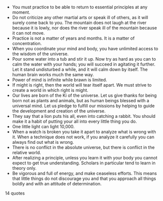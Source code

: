  - You must practice to be able to return to essential principles at any moment.
 - Do not criticize any other martial arts or speak ill of others, as it will surely come back to you. The mountain does not laugh at the river because it is lowly, nor does the river speak ill of the mountain because it can not move.
 - Practice is not a matter of years and months. It is a matter of concentration.
 - When you coordinate your mind and body, you have unlimited access to the wisdom of the universe.
 - Pour some water into a tub and stir it up. Now try as hard as you can to calm the water with your hands; you will succeed in agitating it further. Let it stand undisturbed a while, and it will calm down by itself. The human brain works much the same way.
 - Power of mind is infinite while brawn is limited.
 - If might is right, then the world will tear itself apart. We must strive to create a world in which right is might.
 - Our lives are born of the Ki of the universe. Let us give thanks for being born not as plants and animals, but as human beings blessed with a universal mind. Let us pledge to fulfill our missions by helping to guide the development and creation of the universe.
 - They say that a lion puts his all, even into catching a rabbit. You should make it a habit of putting your all into every little thing you do.
 - One little light can light 10,000.
 - When a watch is broken you take it apart to analyze what is wrong with it. When a technique does not work, if you analyze it carefully you can always find out what is wrong.
 - There is no conflict in the absolute universe, but there is conflict in the relative world.
 - After realizing a principle, unless you learn it with your body you cannot expect to get true understanding. Scholars in particular tend to learn in theory only.
 - Be vigorous and full of energy, and make ceaseless efforts. This means that little things do not discourage you and that you approach all things boldly and with an attitude of determination.

14 quotes